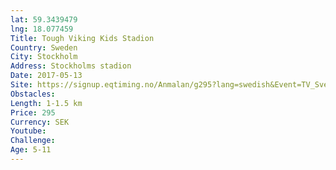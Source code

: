 ```yaml
---
lat: 59.3439479
lng: 18.077459
Title: Tough Viking Kids Stadion
Country: Sweden
City: Stockholm
Address: Stockholms stadion
Date: 2017-05-13
Site: https://signup.eqtiming.no/Anmalan/g295?lang=swedish&Event=TV_Sverige&groupchain=295
Obstacles: 
Length: 1-1.5 km
Price: 295
Currency: SEK
Youtube: 
Challenge: 
Age: 5-11
---
```

